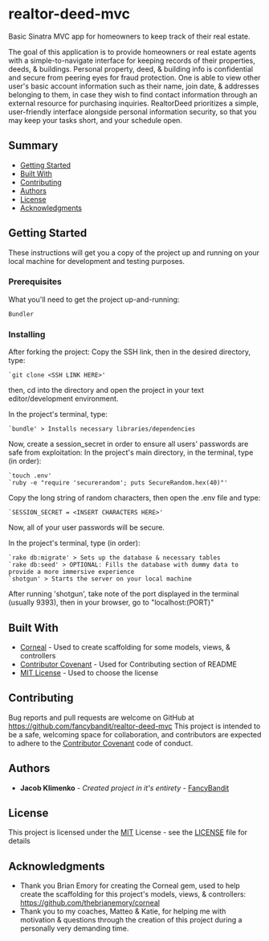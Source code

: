 # realtor-deed-mvc
Basic Sinatra MVC app for homeowners to keep track of their real estate.

The goal of this application is to provide homeowners or real estate agents with a simple-to-navigate interface for keeping records of their properties, deeds, & buildings. Personal property, deed, & building info is confidential and secure from peering eyes for fraud protection. One is able to view other user's basic account information such as their name, join date, & addresses belonging to them, in case they wish to find contact information through an external resource for purchasing inquiries. RealtorDeed prioritizes a simple, user-friendly interface alongside personal information security, so that you may keep your tasks short, and your schedule open.

## Summary

  - [Getting Started](#getting-started)
  - [Built With](#built-with)
  - [Contributing](#contributing)
  - [Authors](#authors)
  - [License](#license)
  - [Acknowledgments](#acknowledgments)

## Getting Started

These instructions will get you a copy of the project up and running on
your local machine for development and testing purposes.

### Prerequisites

What you'll need to get the project up-and-running:

    Bundler

### Installing

After forking the project:
Copy the SSH link, then in the desired directory, type:

    `git clone <SSH LINK HERE>'

then, cd into the directory and open the project in your text editor/development environment.

In the project's terminal, type:

    `bundle' > Installs necessary libraries/dependencies

Now, create a session_secret in order to ensure all users' passwords are safe from exploitation:
In the project's main directory, in the terminal, type (in order):

    `touch .env'
    `ruby -e "require 'securerandom'; puts SecureRandom.hex(40)"'

Copy the long string of random characters, then open the .env file and type:

    `SESSION_SECRET = <INSERT CHARACTERS HERE>'

Now, all of your user passwords will be secure.

In the project's terminal, type (in order):

    `rake db:migrate' > Sets up the database & necessary tables
    `rake db:seed' > OPTIONAL: Fills the database with dummy data to provide a more immersive experience
    `shotgun' > Starts the server on your local machine

After running 'shotgun', take note of the port displayed in the terminal (usually 9393), then in your browser, go to "localhost:(PORT)"

## Built With
  - [Corneal](https://github.com/thebrianemory/corneal) - Used to create scaffolding for some models, views, & controllers
  - [Contributor Covenant](https://www.contributor-covenant.org/) - Used
    for Contributing section of README
  - [MIT License](LICENSE) - Used to choose
    the license

## Contributing

Bug reports and pull requests are welcome on GitHub at https://github.com/fancybandit/realtor-deed-mvc This project is intended to be a safe, welcoming space for collaboration, and contributors are expected to adhere to the [Contributor Covenant](http://contributor-covenant.org) code of conduct.

## Authors

  - **Jacob Klimenko** - *Created project in it's entirety* -
    [FancyBandit](https://github.com/fancybandit)

## License

This project is licensed under the [MIT](LICENSE) License - see the [LICENSE](LICENSE) file for
details

## Acknowledgments

  - Thank you Brian Emory for creating the Corneal gem, used to help create the scaffolding for this project's models, views, & controllers: https://github.com/thebrianemory/corneal
  - Thank you to my coaches, Matteo & Katie, for helping me with motivation & questions through the creation of this project during a personally very demanding time.